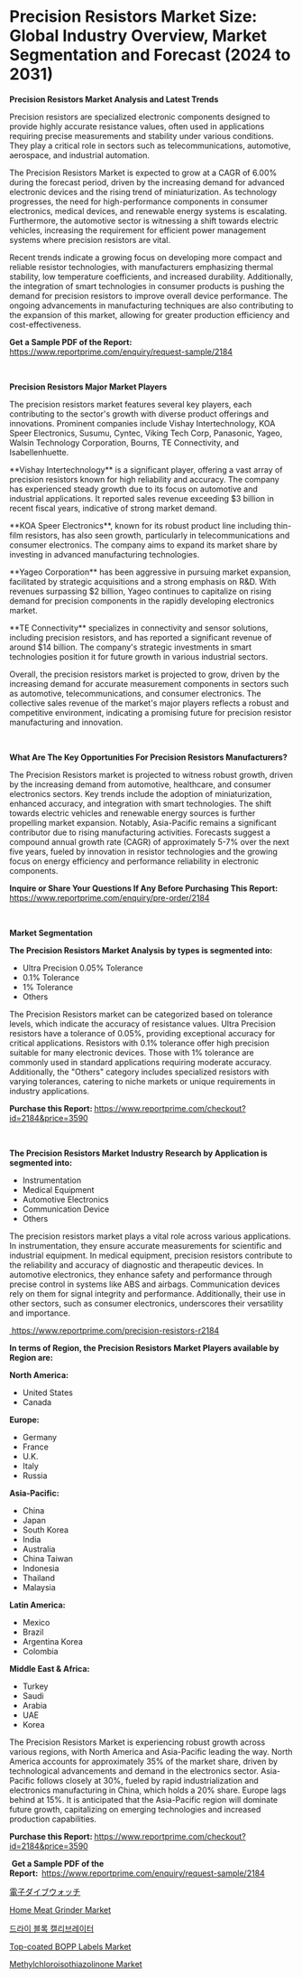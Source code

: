 <p><h1>Precision Resistors Market Size: Global Industry Overview, Market Segmentation and Forecast (2024 to 2031)</h1></p><p><strong>Precision Resistors Market Analysis and Latest Trends</strong></p>
<p><p>Precision resistors are specialized electronic components designed to provide highly accurate resistance values, often used in applications requiring precise measurements and stability under various conditions. They play a critical role in sectors such as telecommunications, automotive, aerospace, and industrial automation.</p><p>The Precision Resistors Market is expected to grow at a CAGR of 6.00% during the forecast period, driven by the increasing demand for advanced electronic devices and the rising trend of miniaturization. As technology progresses, the need for high-performance components in consumer electronics, medical devices, and renewable energy systems is escalating. Furthermore, the automotive sector is witnessing a shift towards electric vehicles, increasing the requirement for efficient power management systems where precision resistors are vital.</p><p>Recent trends indicate a growing focus on developing more compact and reliable resistor technologies, with manufacturers emphasizing thermal stability, low temperature coefficients, and increased durability. Additionally, the integration of smart technologies in consumer products is pushing the demand for precision resistors to improve overall device performance. The ongoing advancements in manufacturing techniques are also contributing to the expansion of this market, allowing for greater production efficiency and cost-effectiveness.</p></p>
<p><strong>Get a Sample PDF of the Report:&nbsp;</strong> <a href="https://www.reportprime.com/enquiry/request-sample/2184">https://www.reportprime.com/enquiry/request-sample/2184</a></p>
<p>&nbsp;</p>
<p><strong>Precision Resistors Major Market Players</strong></p>
<p><p>The precision resistors market features several key players, each contributing to the sector's growth with diverse product offerings and innovations. Prominent companies include Vishay Intertechnology, KOA Speer Electronics, Susumu, Cyntec, Viking Tech Corp, Panasonic, Yageo, Walsin Technology Corporation, Bourns, TE Connectivity, and Isabellenhuette.</p><p>**Vishay Intertechnology** is a significant player, offering a vast array of precision resistors known for high reliability and accuracy. The company has experienced steady growth due to its focus on automotive and industrial applications. It reported sales revenue exceeding $3 billion in recent fiscal years, indicative of strong market demand.</p><p>**KOA Speer Electronics**, known for its robust product line including thin-film resistors, has also seen growth, particularly in telecommunications and consumer electronics. The company aims to expand its market share by investing in advanced manufacturing technologies.</p><p>**Yageo Corporation** has been aggressive in pursuing market expansion, facilitated by strategic acquisitions and a strong emphasis on R&D. With revenues surpassing $2 billion, Yageo continues to capitalize on rising demand for precision components in the rapidly developing electronics market.</p><p>**TE Connectivity** specializes in connectivity and sensor solutions, including precision resistors, and has reported a significant revenue of around $14 billion. The company's strategic investments in smart technologies position it for future growth in various industrial sectors.</p><p>Overall, the precision resistors market is projected to grow, driven by the increasing demand for accurate measurement components in sectors such as automotive, telecommunications, and consumer electronics. The collective sales revenue of the market's major players reflects a robust and competitive environment, indicating a promising future for precision resistor manufacturing and innovation.</p></p>
<p>&nbsp;</p>
<p><strong>What Are The Key Opportunities For Precision Resistors Manufacturers?</strong></p>
<p><p>The Precision Resistors market is projected to witness robust growth, driven by the increasing demand from automotive, healthcare, and consumer electronics sectors. Key trends include the adoption of miniaturization, enhanced accuracy, and integration with smart technologies. The shift towards electric vehicles and renewable energy sources is further propelling market expansion. Notably, Asia-Pacific remains a significant contributor due to rising manufacturing activities. Forecasts suggest a compound annual growth rate (CAGR) of approximately 5-7% over the next five years, fueled by innovation in resistor technologies and the growing focus on energy efficiency and performance reliability in electronic components.</p></p>
<p><strong>Inquire or Share Your Questions If Any Before Purchasing This Report:</strong> <a href="https://www.reportprime.com/enquiry/pre-order/2184">https://www.reportprime.com/enquiry/pre-order/2184</a></p>
<p>&nbsp;</p>
<p><strong>Market Segmentation</strong></p>
<p><strong>The Precision Resistors Market Analysis by types is segmented into:</strong></p>
<p><ul><li>Ultra Precision 0.05% Tolerance</li><li>0.1% Tolerance</li><li>1% Tolerance</li><li>Others</li></ul></p>
<p><p>The Precision Resistors market can be categorized based on tolerance levels, which indicate the accuracy of resistance values. Ultra Precision resistors have a tolerance of 0.05%, providing exceptional accuracy for critical applications. Resistors with 0.1% tolerance offer high precision suitable for many electronic devices. Those with 1% tolerance are commonly used in standard applications requiring moderate accuracy. Additionally, the "Others" category includes specialized resistors with varying tolerances, catering to niche markets or unique requirements in industry applications.</p></p>
<p><strong>Purchase this Report:&nbsp;</strong><a href="https://www.reportprime.com/checkout?id=2184&price=3590">https://www.reportprime.com/checkout?id=2184&price=3590</a></p>
<p>&nbsp;</p>
<p><strong>The Precision Resistors Market Industry Research by Application is segmented into:</strong></p>
<p><ul><li>Instrumentation</li><li>Medical Equipment</li><li>Automotive Electronics</li><li>Communication Device</li><li>Others</li></ul></p>
<p><p>The precision resistors market plays a vital role across various applications. In instrumentation, they ensure accurate measurements for scientific and industrial equipment. In medical equipment, precision resistors contribute to the reliability and accuracy of diagnostic and therapeutic devices. In automotive electronics, they enhance safety and performance through precise control in systems like ABS and airbags. Communication devices rely on them for signal integrity and performance. Additionally, their use in other sectors, such as consumer electronics, underscores their versatility and importance.</p></p>
<p><a href="https://www.reportprime.com/precision-resistors-r2184">&nbsp;https://www.reportprime.com/precision-resistors-r2184</a></p>
<p><strong>In terms of Region, the Precision Resistors Market Players available by Region are:</strong></p>
<p>
    <p> <strong> North America: </strong>
        <ul>
            <li>United States</li>
            <li>Canada</li>
        </ul>
        </p> 
    <p> <strong> Europe: </strong>
        <ul>
            <li>Germany</li>
            <li>France</li>
            <li>U.K.</li>
            <li>Italy</li>
            <li>Russia</li>
        </ul>
        </p> 
    <p> <strong> Asia-Pacific: </strong>
        <ul>
            <li>China</li>
            <li>Japan</li>
            <li>South Korea</li>
            <li>India</li>
            <li>Australia</li>
            <li>China Taiwan</li>
            <li>Indonesia</li>
            <li>Thailand</li>
            <li>Malaysia</li>
        </ul>
        </p> 
    <p> <strong> Latin America: </strong>
        <ul>
            <li>Mexico</li>
            <li>Brazil</li>
            <li>Argentina Korea</li>
            <li>Colombia</li>
        </ul>
        </p> 
    <p> <strong> Middle East & Africa: </strong>
        <ul>
            <li>Turkey</li>
            <li>Saudi</li>
            <li>Arabia</li>
            <li>UAE</li>
            <li>Korea</li>
        </ul>
    </p>
    </p>
<p><p>The Precision Resistors Market is experiencing robust growth across various regions, with North America and Asia-Pacific leading the way. North America accounts for approximately 35% of the market share, driven by technological advancements and demand in the electronics sector. Asia-Pacific follows closely at 30%, fueled by rapid industrialization and electronics manufacturing in China, which holds a 20% share. Europe lags behind at 15%. It is anticipated that the Asia-Pacific region will dominate future growth, capitalizing on emerging technologies and increased production capabilities.</p></p>
<p><strong>Purchase this Report: </strong><a href="https://www.reportprime.com/checkout?id=2184&price=3590">https://www.reportprime.com/checkout?id=2184&price=3590</a></p>
<p>&nbsp;<strong>Get a Sample PDF of the Report:&nbsp;&nbsp;</strong><a href="https://www.reportprime.com/enquiry/request-sample/2184">https://www.reportprime.com/enquiry/request-sample/2184</a></p>
<p><strong></strong></p>
<p><p><a href="https://medium.com/@dressleredward/2024%E5%B9%B4%E3%81%8B%E3%82%892031%E5%B9%B4%E3%81%BE%E3%81%A7%E3%81%AE%E5%B9%B4%E9%96%93%E6%88%90%E9%95%B7%E7%8E%87-cagr-10-%E3%81%A7%E6%8B%A1%E5%A4%A7%E3%81%97%E3%81%A6%E3%81%84%E3%82%8B%E9%9B%BB%E5%AD%90%E3%83%80%E3%82%A4%E3%83%96%E3%82%A6%E3%82%A9%E3%83%83%E3%83%81%E5%B8%82%E5%A0%B4%E3%81%AE%E8%A6%8F%E6%A8%A1%E3%81%AB%E9%96%A2%E3%81%99%E3%82%8B%E6%B4%9E%E5%AF%9F-5bd8c9700861">電子ダイブウォッチ</a></p><p><a href="https://www.linkedin.com/pulse/home-meat-grinder-market-global-regional-analysis-focus-73v6f?trackingId=QOXncafKR2%2B0%2FybSFGLcZA%3D%3D">Home Meat Grinder Market</a></p><p><a href="https://medium.com/@williambatz03/%EA%B8%80%EB%A1%9C%EB%B2%8C-%EB%93%9C%EB%9D%BC%EC%9D%B4-%EB%B8%94%EB%A1%9D-%EA%B5%90%EC%A0%95%EA%B8%B0-%EC%8B%9C%EC%9E%A5%EC%97%90-%EB%8C%80%ED%95%9C-%EC%A2%85%ED%95%A9-%EB%B6%84%EC%84%9D-%EC%84%B1%EC%9E%A5-%EC%B6%94%EC%84%B8-%EB%B0%8F-%EC%8B%9C%EC%9E%A5-%EC%98%88%EC%B8%A1-2024-2031-457c27c66290">드라이 블록 캘리브레이터</a></p><p><a href="https://issuu.com/reportprime-2/docs/top-coated-bopp-labels-market-size-_1c5f5332248406">Top-coated BOPP Labels Market</a></p><p><a href="https://www.linkedin.com/pulse/emerging-methylchloroisothiazolinone-market-opportunities-analysis-67rsf?trackingId=PBta2Q9hQkmBc2Skot0GKw%3D%3D">Methylchloroisothiazolinone Market</a></p></p>